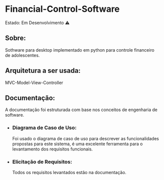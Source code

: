 # Financial-Control-Software

Estado: Em Desenvolvimento ⚠️

## Sobre:

Sothware para desktop implementado em python para controle financeiro de adolescentes.

## Arquitetura a ser usada:

MVC-Model-View-Controller

## Documentação:

A documentação foi estruturada com base nos conceitos de engenharia de software.

+ ### Diagrama de Caso de Uso:

    Foi usado o diagrama de caso de uso para descrever as funcionalidades propostas para este sistema, é uma excelente ferramenta para o levantamento dos requisitos         funcionais.

+ ### Elicitação de Requisitos:

    Todos os requisitos levantados estão na documentação.
